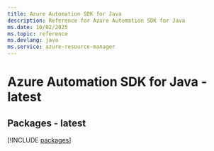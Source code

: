 ```yaml
---
title: Azure Automation SDK for Java
description: Reference for Azure Automation SDK for Java
ms.date: 10/02/2025
ms.topic: reference
ms.devlang: java
ms.service: azure-resource-manager
---
```

# Azure Automation SDK for Java - latest
## Packages - latest
[!INCLUDE [packages](automation-index.md)]